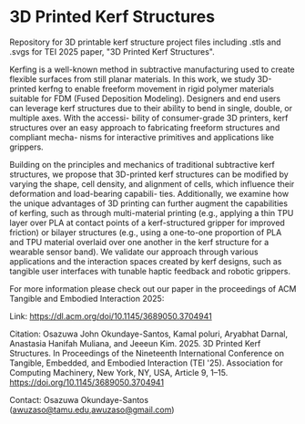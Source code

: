 # 3D Printed Kerf Structures
Repository for 3D printable kerf structure project files including .stls and .svgs for TEI 2025 paper, "3D Printed Kerf Structures".

Kerfing is a well-known method in subtractive manufacturing used to create flexible surfaces from still planar materials. In this work, we study 3D-printed kerfng to enable freeform movement in rigid polymer materials suitable for FDM (Fused Deposition Modeling). Designers and end users can leverage kerf structures due to their ability to bend in single, double, or multiple axes. With the accessi- bility of consumer-grade 3D printers, kerf structures over an easy approach to fabricating freeform structures and compliant mecha- nisms for interactive primitives and applications like grippers.

Building on the principles and mechanics of traditional subtractive kerf structures, we propose that 3D-printed kerf structures can be modified by varying the shape, cell density, and alignment of cells, which influence their deformation and load-bearing capabili- ties. Additionally, we examine how the unique advantages of 3D printing can further augment the capabilities of kerfing, such as through multi-material printing (e.g., applying a thin TPU layer over PLA at contact points of a kerf-structured gripper for improved friction) or bilayer structures (e.g., using a one-to-one proportion of PLA and TPU material overlaid over one another in the kerf structure for a wearable sensor band). We validate our approach through various applications and the interaction spaces created by kerf designs, such as tangible user interfaces with tunable haptic feedback and robotic grippers.

For more information please check out our paper in the proceedings of  ACM Tangible and Embodied Interaction 2025:

Link: https://dl.acm.org/doi/10.1145/3689050.3704941

Citation: Osazuwa John Okundaye-Santos, Kamal poluri, Aryabhat Darnal, Anastasia Hanifah Muliana, and Jeeeun Kim. 2025. 3D Printed Kerf Structures. In Proceedings of the Nineteenth International Conference on Tangible, Embedded, and Embodied Interaction (TEI '25). Association for Computing Machinery, New York, NY, USA, Article 9, 1–15. https://doi.org/10.1145/3689050.3704941

Contact: Osazuwa Okundaye-Santos (awuzaso@tamu.edu,awuzaso@gmail.com)

  





